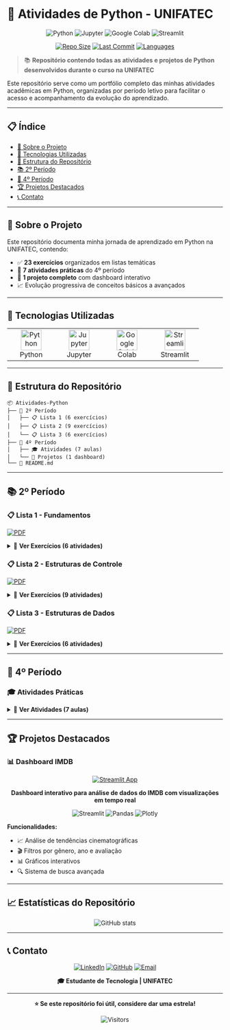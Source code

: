 # 🐍 Atividades de Python - UNIFATEC

<div align="center">

![Python](https://img.shields.io/badge/Python-3776AB?style=for-the-badge&logo=python&logoColor=white)
![Jupyter](https://img.shields.io/badge/Jupyter-F37626?style=for-the-badge&logo=jupyter&logoColor=white)
![Google Colab](https://img.shields.io/badge/Google_Colab-F9AB00?style=for-the-badge&logo=googlecolab&logoColor=white)
![Streamlit](https://img.shields.io/badge/Streamlit-FF4B4B?style=for-the-badge&logo=streamlit&logoColor=white)

[![Repo Size](https://img.shields.io/github/repo-size/seuusuario/seurepositorio?style=flat-square&color=blue)]()
[![Last Commit](https://img.shields.io/github/last-commit/seuusuario/seurepositorio?style=flat-square&color=green)]()
[![Languages](https://img.shields.io/github/languages/count/seuusuario/seurepositorio?style=flat-square&color=orange)]()

</div>

> 📚 **Repositório contendo todas as atividades e projetos de Python desenvolvidos durante o curso na UNIFATEC**

Este repositório serve como um portfólio completo das minhas atividades acadêmicas em Python, organizadas por período letivo para facilitar o acesso e acompanhamento da evolução do aprendizado.

---

## 📋 Índice

- [🎯 Sobre o Projeto](#-sobre-o-projeto)
- [🚀 Tecnologias Utilizadas](#-tecnologias-utilizadas)
- [📁 Estrutura do Repositório](#-estrutura-do-repositório)
- [📚 2º Período](#-2º-período)
- [🔬 4º Período](#-4º-período)
- [🏆 Projetos Destacados](#-projetos-destacados)
- [📞 Contato](#-contato)

---

## 🎯 Sobre o Projeto

Este repositório documenta minha jornada de aprendizado em Python na UNIFATEC, contendo:

- ✅ **23 exercícios** organizados em listas temáticas
- 🔬 **7 atividades práticas** do 4º período
- 🚀 **1 projeto completo** com dashboard interativo
- 📈 Evolução progressiva de conceitos básicos a avançados

---

## 🚀 Tecnologias Utilizadas

<table>
<tr>
<td align="center" width="96">
<img src="https://skillicons.dev/icons?i=python" width="48" height="48" alt="Python" />
<br>Python
</td>
<td align="center" width="96">
<img src="https://upload.wikimedia.org/wikipedia/commons/3/38/Jupyter_logo.svg" width="48" height="48" alt="Jupyter" />
<br>Jupyter
</td>
<td align="center" width="96">
<img src="https://colab.research.google.com/img/colab_favicon_256px.png" width="48" height="48" alt="Google Colab" />
<br>Colab
</td>
<td align="center" width="96">
<img src="https://streamlit.io/images/brand/streamlit-mark-color.png" width="48" height="48" alt="Streamlit" />
<br>Streamlit
</td>
</tr>
</table>

---

## 📁 Estrutura do Repositório

```
📦 Atividades-Python
├── 📂 2º Período
│   ├── 📋 Lista 1 (6 exercícios)
│   ├── 📋 Lista 2 (9 exercícios)
│   └── 📋 Lista 3 (6 exercícios)
├── 📂 4º Período
│   ├── 🎓 Atividades (7 aulas)
│   └── 🚀 Projetos (1 dashboard)
└── 📄 README.md
```

---

## 📚 2º Período

### 📋 Lista 1 - Fundamentos
[![PDF](https://img.shields.io/badge/📄_Enunciados-FF0000?style=for-the-badge&logo=adobeacrobatreader&logoColor=white)](https://drive.google.com/file/d/1epoweIY1YYjVw8qfaSaKacWum6rjne6f/view?usp=drive_link)

<details>
<summary>🔽 <strong>Ver Exercícios (6 atividades)</strong></summary>

| # | Descrição | Colab |
|---|-----------|-------|
| 1️⃣ | Exercício 1 | [![Colab](https://img.shields.io/badge/▶️_Executar-F9AB00?logo=googlecolab&logoColor=white)](https://colab.research.google.com/drive/1aLh10ijOH7i6NRtBwAqV5dJ52u3RERQP?usp=drive_link) |
| 2️⃣ | Exercício 2 | [![Colab](https://img.shields.io/badge/▶️_Executar-F9AB00?logo=googlecolab&logoColor=white)](https://colab.research.google.com/drive/1FOYUzmo9oM3L-FvrOlJ3Wh536w_1GkyY?usp=drive_link) |
| 3️⃣ | Exercício 3 | [![Colab](https://img.shields.io/badge/▶️_Executar-F9AB00?logo=googlecolab&logoColor=white)](https://colab.research.google.com/drive/1Nq__CpmYS2Ua9LN3DThguqLcI5nHve4Z?usp=drive_link) |
| 4️⃣ | Exercício 4 | [![Colab](https://img.shields.io/badge/▶️_Executar-F9AB00?logo=googlecolab&logoColor=white)](https://colab.research.google.com/drive/1XuGAqYLUNxDqjd9Gm3wnzis1W8K-UJ3n?usp=drive_link) |
| 5️⃣ | Exercício 5 | [![Colab](https://img.shields.io/badge/▶️_Executar-F9AB00?logo=googlecolab&logoColor=white)](https://colab.research.google.com/drive/1MlnbijNk5UWTdrA68wbkB3ZItmBKfzSI?usp=drive_link) |
| 6️⃣ | Exercício 6 | [![Colab](https://img.shields.io/badge/▶️_Executar-F9AB00?logo=googlecolab&logoColor=white)](https://colab.research.google.com/drive/1doq_YQNKEUvvqJtQHH6M4rmAjHnQCtKz?usp=drive_link) |

</details>

### 📋 Lista 2 - Estruturas de Controle
[![PDF](https://img.shields.io/badge/📄_Enunciados-FF0000?style=for-the-badge&logo=adobeacrobatreader&logoColor=white)](https://drive.google.com/file/d/1f7_84MQMxpVLfnWGyqY0HREeTB-lOKtv/view?usp=drive_link)

<details>
<summary>🔽 <strong>Ver Exercícios (9 atividades)</strong></summary>

| # | Descrição | Colab |
|---|-----------|-------|
| 1️⃣ | Exercício 1 | [![Colab](https://img.shields.io/badge/▶️_Executar-F9AB00?logo=googlecolab&logoColor=white)](https://colab.research.google.com/drive/1-UwOrUk4FU9DxNVKi-AezwlJnnYCYXM7?usp=drive_link) |
| 2️⃣ | Exercício 2 | [![Colab](https://img.shields.io/badge/▶️_Executar-F9AB00?logo=googlecolab&logoColor=white)](https://colab.research.google.com/drive/1LyfQOyuMQ4tZKsN_GMKxNvQfccs2PWbH?usp=drive_link) |
| 3️⃣ | Exercício 3 | [![Colab](https://img.shields.io/badge/▶️_Executar-F9AB00?logo=googlecolab&logoColor=white)](https://colab.research.google.com/drive/12PJykuccVEFuvUyaQQKb4O-CAr2R3g_c?usp=drive_link) |
| 4️⃣ | Exercício 4 | [![Colab](https://img.shields.io/badge/▶️_Executar-F9AB00?logo=googlecolab&logoColor=white)](https://colab.research.google.com/drive/13CaeKclwsMB0AkkpJp0hnXRSYtKBLyJw?usp=drive_link) |
| 5️⃣ | Exercício 5 | [![Colab](https://img.shields.io/badge/▶️_Executar-F9AB00?logo=googlecolab&logoColor=white)](https://colab.research.google.com/drive/1QrA70KgPid7pFqpXtSH51VbVuSeldJ3J?usp=drive_link) |
| 6️⃣ | Exercício 6 | [![Colab](https://img.shields.io/badge/▶️_Executar-F9AB00?logo=googlecolab&logoColor=white)](https://colab.research.google.com/drive/1YyUIEX1Eoy5yMQR00s3IwssU2NC0q3VO?usp=drive_link) |
| 7️⃣ | Exercício 7 | [![Colab](https://img.shields.io/badge/▶️_Executar-F9AB00?logo=googlecolab&logoColor=white)](https://colab.research.google.com/drive/1MDHTGgu-QupEFE7AHs9mj_-gUZ_v-TSQ?usp=drive_link) |
| 8️⃣ | Exercício 8 | [![Colab](https://img.shields.io/badge/▶️_Executar-F9AB00?logo=googlecolab&logoColor=white)](https://colab.research.google.com/drive/1raYrtjNEOfamMDtU1GCbr1LKZ_LA8z2W?usp=drive_link) |
| 9️⃣ | Exercício 9 | [![Colab](https://img.shields.io/badge/▶️_Executar-F9AB00?logo=googlecolab&logoColor=white)](https://colab.research.google.com/drive/182VT6ATZguxMIbiHFzGmn1Vzf2qId2JI?usp=drive_link) |

</details>

### 📋 Lista 3 - Estruturas de Dados
[![PDF](https://img.shields.io/badge/📄_Enunciados-FF0000?style=for-the-badge&logo=adobeacrobatreader&logoColor=white)](https://drive.google.com/file/d/1WqvTA_0FKRoVV0-TbwSPjqMH2ifQ-XoY/view?usp=drive_link)

<details>
<summary>🔽 <strong>Ver Exercícios (6 atividades)</strong></summary>

| # | Descrição | Colab |
|---|-----------|-------|
| 1️⃣ | Exercício 1 | [![Colab](https://img.shields.io/badge/▶️_Executar-F9AB00?logo=googlecolab&logoColor=white)](https://colab.research.google.com/drive/1HepSYMmXLxzyNO26W8zORxEE9Y21JI5C?usp=drive_link) |
| 2️⃣ | Exercício 2 | [![Colab](https://img.shields.io/badge/▶️_Executar-F9AB00?logo=googlecolab&logoColor=white)](https://colab.research.google.com/drive/1DcTON_7sbDo0k7DnyQj5VMEAkZSpfthx?usp=drive_link) |
| 3️⃣ | Exercício 3 | [![Colab](https://img.shields.io/badge/▶️_Executar-F9AB00?logo=googlecolab&logoColor=white)](https://colab.research.google.com/drive/1rWuuNL6lvHUkm5pPM0tQE7GJw24e7GVh?usp=drive_link) |
| 4️⃣ | Exercício 4 | [![Colab](https://img.shields.io/badge/▶️_Executar-F9AB00?logo=googlecolab&logoColor=white)](https://colab.research.google.com/drive/18rTtzwx6nAdCNDp7BH0v3CaXUwtXKd3e?usp=drive_link) |
| 5️⃣ | Exercício 5 | [![Colab](https://img.shields.io/badge/▶️_Executar-F9AB00?logo=googlecolab&logoColor=white)](https://colab.research.google.com/drive/146EnZKdFoS_ydQ_KudBZZPMDJv5vGwxp?usp=drive_link) |
| 6️⃣ | Exercício 6 | [![Colab](https://img.shields.io/badge/▶️_Executar-F9AB00?logo=googlecolab&logoColor=white)](https://colab.research.google.com/drive/16-JB07p1gfrFSya-YfGeYWi-9oSb4ebx?usp=drive_link) |

</details>

---

## 🔬 4º Período

### 🎓 Atividades Práticas

<details>
<summary>🔽 <strong>Ver Atividades (7 aulas)</strong></summary>

| # | Tema | Colab |
|---|------|-------|
| 1️⃣ | Aula 1 | [![Colab](https://img.shields.io/badge/▶️_Executar-F9AB00?logo=googlecolab&logoColor=white)](https://colab.research.google.com/drive/1_ifAi-R-dGBetRXNDIygtT9qis9Qk1em?usp=drive_link) |
| 2️⃣ | Aula 2 | [![Colab](https://img.shields.io/badge/▶️_Executar-F9AB00?logo=googlecolab&logoColor=white)](https://colab.research.google.com/drive/19XZrJxDvp267sV7ncRVuh_gqP1CZvUwp?usp=drive_link) |
| 3️⃣ | Aula 3 | [![Colab](https://img.shields.io/badge/▶️_Executar-F9AB00?logo=googlecolab&logoColor=white)](https://colab.research.google.com/drive/1knFH6-gbLPVv6Gkuo05qh829wS3c5yGc?usp=drive_link) |
| 4️⃣ | Aula 4 | [![Colab](https://img.shields.io/badge/▶️_Executar-F9AB00?logo=googlecolab&logoColor=white)](https://colab.research.google.com/drive/1hz0UohnQJC-fPQOXerx4rCSToTyZyT4i?usp=drive_link) |
| 5️⃣ | Aula 5 | [![Colab](https://img.shields.io/badge/▶️_Executar-F9AB00?logo=googlecolab&logoColor=white)](https://colab.research.google.com/drive/1Bmhs1sUJQSdsUpTuMcyY5LkNWs96uvj1?usp=drive_link) |
| 6️⃣ | Aula 6 | [![Colab](https://img.shields.io/badge/▶️_Executar-F9AB00?logo=googlecolab&logoColor=white)](https://colab.research.google.com/drive/10hfNnxWiOnEJcIMReObLRpydwIZTgAkb?usp=drive_link) |
| 8️⃣ | Aula 8 | [![Colab](https://img.shields.io/badge/▶️_Executar-F9AB00?logo=googlecolab&logoColor=white)](https://colab.research.google.com/drive/1LtkgdNTM-HEwgop9k6WfSHFxVwh2Q923?usp=drive_link) |

</details>

---

## 🏆 Projetos Destacados

### 📊 Dashboard IMDB
<div align="center">

[![Streamlit App](https://img.shields.io/badge/🚀_Acessar_Demo-FF4B4B?style=for-the-badge&logo=streamlit&logoColor=white)](https://unifatecpython.streamlit.app)

**Dashboard interativo para análise de dados do IMDB com visualizações em tempo real**

![Streamlit](https://img.shields.io/badge/Streamlit-FF4B4B?style=flat-square&logo=streamlit&logoColor=white)
![Pandas](https://img.shields.io/badge/Pandas-150458?style=flat-square&logo=pandas&logoColor=white)
![Plotly](https://img.shields.io/badge/Plotly-3F4F75?style=flat-square&logo=plotly&logoColor=white)

</div>

**Funcionalidades:**
- 📈 Análise de tendências cinematográficas
- 🎬 Filtros por gênero, ano e avaliação
- 📊 Gráficos interativos
- 🔍 Sistema de busca avançada

---

## 📈 Estatísticas do Repositório

<div align="center">

![GitHub stats](https://github-readme-stats.vercel.app/api?username=seuusuario&show_icons=true&theme=tokyonight)

</div>

---

## 📞 Contato

<div align="center">

[![LinkedIn](https://img.shields.io/badge/LinkedIn-0077B5?style=for-the-badge&logo=linkedin&logoColor=white)](https://linkedin.com/in/seuperfil)
[![GitHub](https://img.shields.io/badge/GitHub-100000?style=for-the-badge&logo=github&logoColor=white)](https://github.com/seuusuario)
[![Email](https://img.shields.io/badge/Email-D14836?style=for-the-badge&logo=gmail&logoColor=white)](mailto:seuemail@gmail.com)

**🎓 Estudante de Tecnologia | UNIFATEC**

</div>

---

<div align="center">

**⭐ Se este repositório foi útil, considere dar uma estrela!**

![Visitors](https://visitor-badge.laobi.icu/badge?page_id=seuusuario.seurepositorio)

</div>
